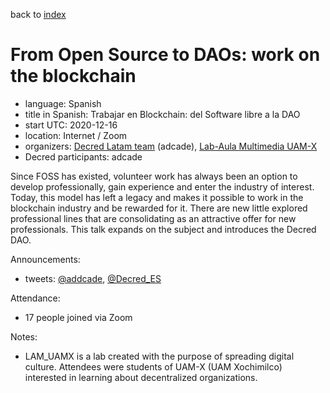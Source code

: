 back to [index](index.md)

# From Open Source to DAOs: work on the blockchain

- language: Spanish
- title in Spanish: Trabajar en Blockchain: del Software libre a la DAO
- start UTC: 2020-12-16
- location: Internet / Zoom
- organizers: [Decred Latam team](https://twitter.com/Decred_ES) (adcade), [Lab-Aula Multimedia UAM-X](https://twitter.com/LAM_UAMX)
- Decred participants: adcade

Since FOSS has existed, volunteer work has always been an option to develop professionally, gain experience and enter the industry of interest. Today, this model has left a legacy and makes it possible to work in the blockchain industry and be rewarded for it. There are new little explored professional lines that are consolidating as an attractive offer for new professionals. This talk expands on the subject and introduces the Decred DAO.

Announcements:

- tweets: [@addcade](https://twitter.com/addcade/status/1338544856344317953), [@Decred_ES](https://twitter.com/Decred_ES/status/1338635101262000134)

Attendance:

- 17 people joined via Zoom

Notes:

- LAM_UAMX is a lab created with the purpose of spreading digital culture. Attendees were students of UAM-X (UAM Xochimilco) interested in learning about decentralized organizations.

